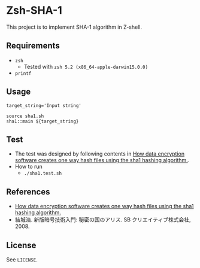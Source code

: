 # Zsh-SHA-1

This project is to implement SHA-1 algorithm in Z-shell.

## Requirements

* `zsh`
    * Tested with `zsh 5.2 (x86_64-apple-darwin15.0.0)`
* `printf`

## Usage

```
target_string='Input string'

source sha1.sh
sha1::main ${target_string}
```

## Test

* The test was designed by following contents in [How data encryption software creates one way hash files using the sha1 hashing algorithm.](http://www.metamorphosite.com/one-way-hash-encryption-sha1-data-software).
* How to run
    * `./sha1.test.sh`

## References

* [How data encryption software creates one way hash files using the sha1 hashing algorithm.](http://www.metamorphosite.com/one-way-hash-encryption-sha1-data-software)
* 結城浩. 新版暗号技術入門: 秘密の国のアリス. SB クリエイティブ株式会社, 2008.

## License

See `LICENSE`.
